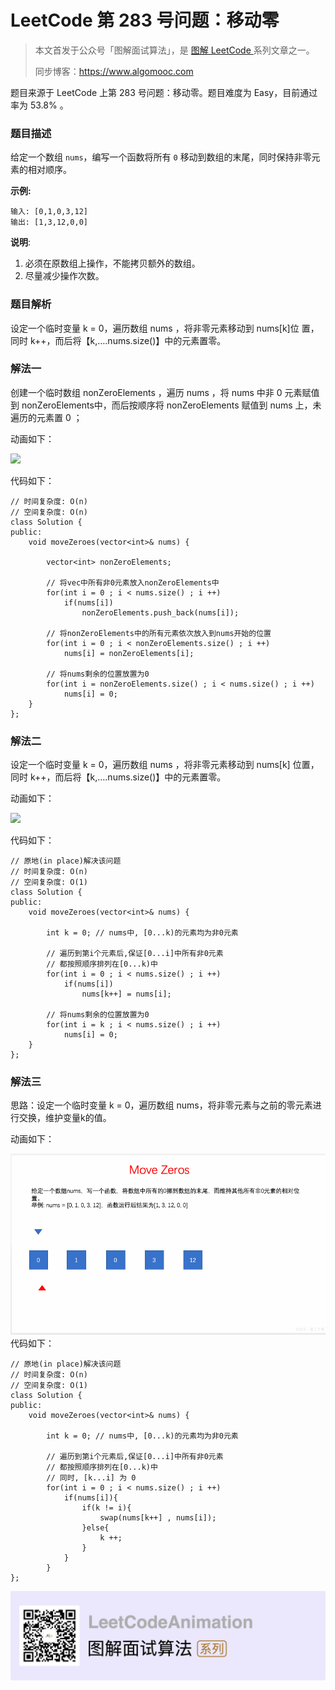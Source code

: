 # LeetCode 第 283 号问题：移动零

> 本文首发于公众号「图解面试算法」，是 [图解 LeetCode ](<https://github.com/MisterBooo/LeetCodeAnimation>) 系列文章之一。
>
> 同步博客：https://www.algomooc.com

题目来源于 LeetCode 上第 283 号问题：移动零。题目难度为 Easy，目前通过率为 53.8% 。

### 题目描述

给定一个数组 `nums`，编写一个函数将所有 `0` 移动到数组的末尾，同时保持非零元素的相对顺序。

**示例:**

```
输入: [0,1,0,3,12]
输出: [1,3,12,0,0]
```

**说明**:

1. 必须在原数组上操作，不能拷贝额外的数组。
2. 尽量减少操作次数。

### 题目解析

设定一个临时变量 k = 0，遍历数组 nums ，将非零元素移动到 nums[k]位 置，同时 k++，而后将【k,….nums.size()】中的元素置零。

### 解法一

创建一个临时数组 nonZeroElements ，遍历 nums ，将 nums 中非 0 元素赋值到 nonZeroElements中，而后按顺序将 nonZeroElements 赋值到 nums 上，未遍历的元素置 0 ；

动画如下：

![](https://blog-1257126549.cos.ap-guangzhou.myqcloud.com/blog/0eeix.gif)

代码如下：

```
// 时间复杂度: O(n)
// 空间复杂度: O(n)
class Solution {
public:
    void moveZeroes(vector<int>& nums) {

        vector<int> nonZeroElements;

        // 将vec中所有非0元素放入nonZeroElements中
        for(int i = 0 ; i < nums.size() ; i ++)
            if(nums[i])
                nonZeroElements.push_back(nums[i]);

        // 将nonZeroElements中的所有元素依次放入到nums开始的位置
        for(int i = 0 ; i < nonZeroElements.size() ; i ++)
            nums[i] = nonZeroElements[i];

        // 将nums剩余的位置放置为0
        for(int i = nonZeroElements.size() ; i < nums.size() ; i ++)
            nums[i] = 0;
    }
};

```

### 解法二

设定一个临时变量 k = 0，遍历数组 nums ，将非零元素移动到 nums[k] 位置，同时 k++，而后将【k,….nums.size()】中的元素置零。

动画如下：

![](https://blog-1257126549.cos.ap-guangzhou.myqcloud.com/blog/jodp0.gif)

代码如下：

```
// 原地(in place)解决该问题
// 时间复杂度: O(n)
// 空间复杂度: O(1)
class Solution {
public:
    void moveZeroes(vector<int>& nums) {

        int k = 0; // nums中, [0...k)的元素均为非0元素

        // 遍历到第i个元素后,保证[0...i]中所有非0元素
        // 都按照顺序排列在[0...k)中
        for(int i = 0 ; i < nums.size() ; i ++)
            if(nums[i])
                nums[k++] = nums[i];

        // 将nums剩余的位置放置为0
        for(int i = k ; i < nums.size() ; i ++)
            nums[i] = 0;
    }
};
```

### 解法三

思路：设定一个临时变量 k = 0，遍历数组 nums，将非零元素与之前的零元素进行交换，维护变量k的值。

动画如下：

![](../Animation/Animation.gif)
代码如下：

```
// 原地(in place)解决该问题
// 时间复杂度: O(n)
// 空间复杂度: O(1)
class Solution {
public:
    void moveZeroes(vector<int>& nums) {

        int k = 0; // nums中, [0...k)的元素均为非0元素

        // 遍历到第i个元素后,保证[0...i]中所有非0元素
        // 都按照顺序排列在[0...k)中
        // 同时, [k...i] 为 0
        for(int i = 0 ; i < nums.size() ; i ++)
            if(nums[i]){
                if(k != i){
                    swap(nums[k++] , nums[i]);
                }else{
                    k ++;
                }
            }
        }
};

```



![](../../Pictures/qrcode.jpg)
